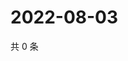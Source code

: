 # 2022-08-03

共 0 条

<!-- BEGIN WEIBO -->
<!-- 最后更新时间 Wed Aug 03 2022 03:00:57 GMT+0800 (China Standard Time) -->

<!-- END WEIBO -->
